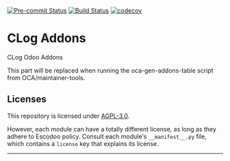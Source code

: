 
<!-- /!\ Non OCA Context : Set here the badge of your runbot / runboat instance. -->
[![Pre-commit Status](https://github.com/Escodoo/clog-addons/actions/workflows/pre-commit.yml/badge.svg?branch=14.0)](https://github.com/Escodoo/clog-addons/actions/workflows/pre-commit.yml?query=branch%3A14.0)
[![Build Status](https://github.com/Escodoo/clog-addons/actions/workflows/test.yml/badge.svg?branch=14.0)](https://github.com/Escodoo/clog-addons/actions/workflows/test.yml?query=branch%3A14.0)
[![codecov](https://codecov.io/gh/Escodoo/clog-addons/branch/14.0/graph/badge.svg)](https://codecov.io/gh/Escodoo/clog-addons)
<!-- /!\ Non OCA Context : Set here the badge of your translation instance. -->

<!-- /!\ do not modify above this line -->

# CLog Addons

CLog Odoo Addons

<!-- /!\ do not modify below this line -->

<!-- prettier-ignore-start -->

[//]: # (addons)

This part will be replaced when running the oca-gen-addons-table script from OCA/maintainer-tools.

[//]: # (end addons)

<!-- prettier-ignore-end -->

## Licenses

This repository is licensed under [AGPL-3.0](LICENSE).

However, each module can have a totally different license, as long as they adhere to Escodoo
policy. Consult each module's `__manifest__.py` file, which contains a `license` key
that explains its license.

----
<!-- /!\ Non OCA Context : Set here the full description of your organization. -->
